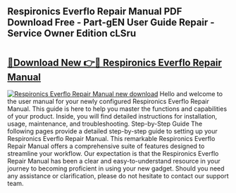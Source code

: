 ## Respironics Everflo Repair Manual PDF Download Free - Part-gEN User Guide Repair - Service Owner Edition cLSru

# <h2><a href="http://bc83958.oget.top/?id=Respironics+Everflo+Repair+Manual">🔗Download New 👉🔴 Respironics Everflo Repair Manual</a></h2>

[![Respironics Everflo Repair Manual new download](https://i.imgur.com/5g1atiW.png)](http://bc83958.oget.top/?id=Respironics+Everflo+Repair+Manual)
Hello and welcome to the user manual for your newly configured Respironics Everflo Repair Manual. This guide is here to help you master the functions and capabilities of your product. Inside, you will find detailed instructions for installation, usage, maintenance, and troubleshooting. Step-by-Step Guide The following pages provide a detailed step-by-step guide to setting up your Respironics Everflo Repair Manual. This remarkable Respironics Everflo Repair Manual offers a comprehensive suite of features designed to streamline your workflow. Our expectation is that the Respironics Everflo Repair Manual has been a clear and easy-to-understand resource in your journey to becoming proficient in using your new gadget. Should you need any assistance or clarification, please do not hesitate to contact our support team.
